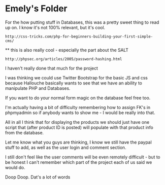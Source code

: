 Emely's Folder
==============

For the how putting stuff in Databases, this was 
a pretty sweet thing to read up on.  I know it's not 100% 
relevant, but it's cool.

    http://css-tricks.com/php-for-beginners-building-your-first-simple-cms/

** this is also really cool - especially the part about the SALT

    http://phpsec.org/articles/2005/password-hashing.html

I haven't really done that much for the project

I was thinking we could use Twitter Bootstrap for the 
basic JS and css because Hallouche basically wants to 
see that we have an ability to manipulate PHP and 
Databases.

If you want to do your normal form magic on the database
feel free too.

I'm actually having a bit of difficulty remembering how
to assign FK's in phpmyadmin so if anybody wants to show
me - I would be really into that.

All in all I think that for displaying the products we should
just have one script that (after product ID is posted)
will populate with that product info from the database.

Let me know what you guys are thinking, I know we still have the
paypal stuff to add, as well as the user login and comment section.

I still don't feel like the user comments will be even remotely
difficult - but to be honest I can't remember which part 
of the project each of us said we would do.

Doop Doop. Dat's a lot of words
